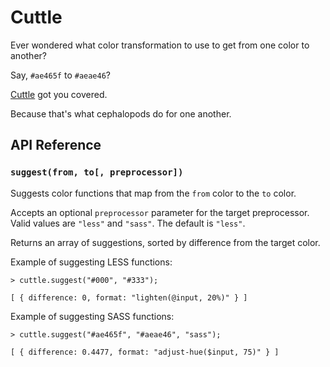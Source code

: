 # Cuttle

Ever wondered what color transformation to use to get from one color to another?

Say, `#ae465f` to `#aeae46`?

[Cuttle](http://ofcodeandcolor.com/cuttle/) got you covered.

Because that's what cephalopods do for one another.

## API Reference

### `suggest(from, to[, preprocessor])`

Suggests color functions that map from the `from` color to the `to` color.

Accepts an optional `preprocessor` parameter for the target preprocessor. Valid values are `"less"` and `"sass"`. The default is `"less"`.

Returns an array of suggestions, sorted by difference from the target color.

Example of suggesting LESS functions:

    > cuttle.suggest("#000", "#333");
    
    [ { difference: 0, format: "lighten(@input, 20%)" } ]
    
Example of suggesting SASS functions:
    
    > cuttle.suggest("#ae465f", "#aeae46", "sass");
    
    [ { difference: 0.4477, format: "adjust-hue($input, 75)" } ]

